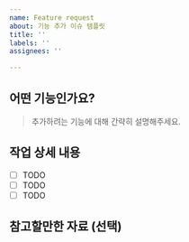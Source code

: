 ```yaml
---
name: Feature request
about: 기능 추가 이슈 템플릿
title: ''
labels: ''
assignees: ''

---
```


## 어떤 기능인가요?

> 추가하려는 기능에 대해 간략히 설명해주세요.

## 작업 상세 내용

- [ ] TODO
- [ ] TODO
- [ ] TODO

## 참고할만한 자료 (선택)
